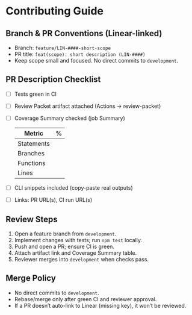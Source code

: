 # Contributing Guide

## Branch & PR Conventions (Linear-linked)
- Branch: `feature/LIN-####-short-scope`
- PR title: `feat(scope): short description (LIN-####)`
- Keep scope small and focused. No direct commits to `development`.

## PR Description Checklist
- [ ] Tests green in CI
- [ ] Review Packet artifact attached (Actions → review-packet)
- [ ] Coverage Summary checked (job Summary)
  
  | Metric | % |
  |---|---:|
  | Statements | <paste> |
  | Branches   | <paste> |
  | Functions  | <paste> |
  | Lines      | <paste> |
- [ ] CLI snippets included (copy-paste real outputs)
- [ ] Links: PR URL(s), CI run URL(s)

## Review Steps
1. Open a feature branch from `development`.
2. Implement changes with tests; run `npm test` locally.
3. Push and open a PR; ensure CI is green.
4. Attach artifact link and Coverage Summary table.
5. Reviewer merges into `development` when checks pass.

## Merge Policy
- No direct commits to `development`.
- Rebase/merge only after green CI and reviewer approval.
- If a PR doesn’t auto-link to Linear (missing key), it won’t be reviewed.
